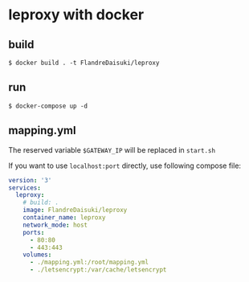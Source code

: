 # leproxy with docker

## build

```shell
$ docker build . -t FlandreDaisuki/leproxy
```

## run

```shell
$ docker-compose up -d
```

## mapping.yml

The reserved variable `$GATEWAY_IP` will be replaced in `start.sh`

If you want to use `localhost:port` directly, use following compose file:

```yaml
version: '3'
services:
  leproxy:
    # build: .
    image: FlandreDaisuki/leproxy
    container_name: leproxy
    network_mode: host
    ports:
      - 80:80
      - 443:443
    volumes:
      - ./mapping.yml:/root/mapping.yml
      - ./letsencrypt:/var/cache/letsencrypt
```
